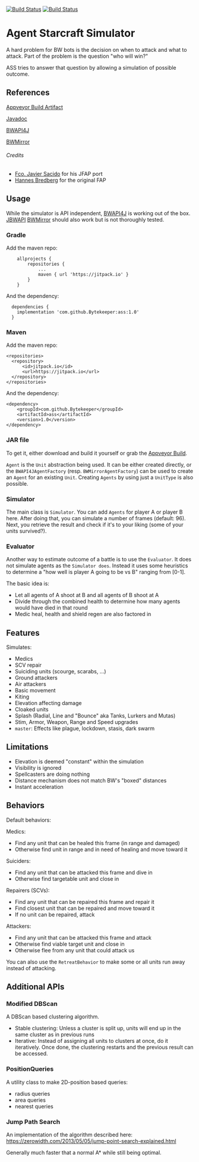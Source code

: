 [![Build Status](https://travis-ci.com/Bytekeeper/ass.svg?branch=master)](https://travis-ci.com/Bytekeeper/ass)
[![Build Status](https://ci.appveyor.com/api/projects/status/github/Bytekeeper/ass)](https://ci.appveyor.com/project/Bytekeeper/ass)

# Agent Starcraft Simulator
A hard problem for BW bots is the decision on when to attack and what to attack.
Part of the problem is the question "who will win?"

ASS tries to answer that question by allowing a simulation of possible outcome.

## References

[Appveyor Build Artifact](https://ci.appveyor.com/project/Bytekeeper/ass/build/artifacts)

[Javadoc](http://docs.bytekeeper.org/)

[BWAPI4J](https://github.com/OpenBW/BWAPI4J)

[BWMirror](https://github.com/vjurenka/BWMirror)

###### Credits

* [Fco. Javier Sacido](https://github.com/Jabbo16) for his JFAP port
* [Hannes Bredberg](https://github.com/N00byEdge) for the original FAP  


## Usage
While the simulator is API independent, [BWAPI4J](https://github.com/OpenBW/BWAPI4J)
is working out of the box. [JBWAPI](https://github.com/JasperGeurtz/JBWAPI/) 
[BWMirror](https://github.com/vjurenka/BWMirror) should also
work but is not thoroughly tested. 

### Gradle

Add the maven repo: 

    	allprojects {
    		repositories {
    			...
    			maven { url 'https://jitpack.io' }
    		}
    	}
    	
And the dependency:    	

      dependencies {
        implementation 'com.github.Bytekeeper:ass:1.0'
      }


### Maven

Add the maven repo:
  
    <repositories>
      <repository>
          <id>jitpack.io</id>
          <url>https://jitpack.io</url>
      </repository>
    </repositories>

And the dependency:

    <dependency>
        <groupId>com.github.Bytekeeper</groupId>
        <artifactId>ass</artifactId>
        <version>1.0</version>
    </dependency>

### JAR file

To get it, either download and build it yourself or grab the
[Appveyor Build](https://ci.appveyor.com/project/Bytekeeper/ass/build/artifacts).

`Agent` is the `Unit` abstraction being used. It can be either created directly, or 
the `BWAPI4JAgentFactory` (resp. `BWMirrorAgentFactory`) can be used to create an `Agent` for an existing `Unit`.
Creating `Agents` by using just a `UnitType` is also possible.

### Simulator
The main class is `Simulator`. You can add `Agents` for player A or player B here.
After doing that, you can simulate a number of frames (default: 96). Next, you
retrieve the result and check if it's to your liking (some of your units survived?).

### Evaluator
Another way to estimate outcome of a battle is to use the `Evaluator`. It does not simulate
agents as the `Simulator does`. Instead it uses some heuristics to determine a 
"how well is player A going to be vs B" ranging from [0-1].

The basic idea is:
* Let all agents of A shoot at B and all agents of B shoot at A
* Divide through the combined health to determine how many agents would have died in that round
* Medic heal, health and shield regen are also factored in

## Features
Simulates:
* Medics
* SCV repair
* Suiciding units (scourge, scarabs, ...)
* Ground attackers
* Air attackers
* Basic movement
* Kiting
* Elevation affecting damage
* Cloaked units
* Splash (Radial, Line and "Bounce" aka Tanks, Lurkers and Mutas)
* Stim, Armor, Weapon, Range and Speed upgrades
* `master`: Effects like plague, lockdown, stasis, dark swarm

## Limitations
* Elevation is deemed "constant" within the simulation
* Visibility is ignored
* Spellcasters are doing nothing
* Distance mechanism does not match BW's "boxed" distances
* Instant acceleration 

## Behaviors
Default behaviors:

Medics:
* Find any unit that can be healed this frame (in range and damaged)
* Otherwise find unit in range and in need of healing and move toward it

Suiciders:
* Find any unit that can be attacked this frame and dive in
* Otherwise find targetable unit and close in

Repairers (SCVs):
* Find any unit that can be repaired this frame and repair it
* Find closest unit that can be repaired and move toward it
* If no unit can be repaired, attack

Attackers:
* Find any unit that can be attacked this frame and attack
* Otherwise find viable target unit and close in
* Otherwise flee from any unit that could attack us

You can also use the `RetreatBehavior` to make some or all units run away instead of attacking.

## Additional APIs

### Modified DBScan
A DBScan based clustering algorithm.
* Stable clustering: Unless a cluster is split up, units will end up in the same cluster as in previous runs
* Iterative: Instead of assigning all units to clusters at once, do it iteratively. Once done, 
  the clustering restarts and the previous result can be accessed.

### PositionQueries
A utility class to make 2D-position based queries:
* radius queries
* area queries
* nearest queries 

### Jump Path Search
An implementation of the algorithm described here: https://zerowidth.com/2013/05/05/jump-point-search-explained.html

Generally much faster that a normal A* while still being optimal.